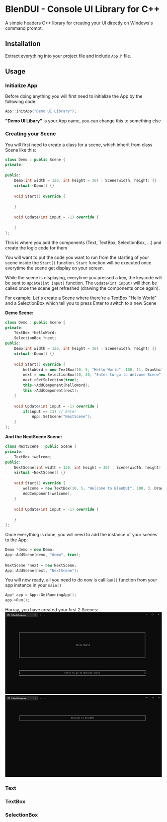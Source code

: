 # BlenDUI - Console UI Library for C++
A simple headers C++ library for creating your UI directly on Windows's command prompt.
## Installation
Extract everything into your project file and include ```App.h``` file.
## Usage
### Initialize App
Before doing anything you will first need to initialize the App by the following code:
```C++
App::InitApp("Demo UI Library");
```
**"Demo UI Libary"** is your App name, you can change this to something else
### Creating your Scene
You will first need to create a class for a scene, which inherit from class Scene like this:
```C++
class Demo : public Scene {
private:

public:
    Demo(int width = 120, int height = 30) : Scene(width, height) {}
    virtual ~Demo() {}

    void Start() override {

    }

    void Update(int input = -1) override {

    }
};
```
This is where you add the components (Text, TextBox, SelectionBox, ...) and create the logic code for them

You will want to put the code you want to run from the starting of your scene inside the ```Start()``` function. ```Start``` function will be executed once everytime the scene get display on your screen.

While the scene is displaying, everytime you pressed a key, the keycode will be sent to ```Update(int input)``` function. The ```Update(int input)``` will then be called once the scene get refreshed (drawing the components once again).

For example: Let's create a Scene where there're a TextBox "Hello World" and a SelectionBox which tell you to press Enter to switch to a new Scene

**Demo Scene:**
```C++
class Demo : public Scene {
private:
    TextBox *helloWord;
    SelectionBox *next;
public:
    Demo(int width = 120, int height = 30) : Scene(width, height) {}
    virtual ~Demo() {}

    void Start() override {
        helloWord = new TextBox(10, 5, "Hello World", 100, 11, DrawUnit::Align::CENTER, DrawUnit::Align::CENTER);
        next = new SelectionBox(10, 20, "Enter to go to Welcome Scene", 100, 3, DrawUnit::Align::CENTER);
        next->SetSelection(true);
        this->AddComponent(helloWord);
        this->AddComponent(next);
    }

    void Update(int input = -1) override {
        if(input == 13) // Enter
            App::SetScene("NextScene");
    }
};
```
**And the NextScene Scene:**
```C++
class NextScene : public Scene {
private:
    TextBox *welcome;
public:
    NextScene(int width = 120, int height = 30) : Scene(width, height) {}
    virtual ~NextScene() {}

    void Start() override {
        welcome = new TextBox(10, 5, "Welcome to BlenDUI", 100, 3, DrawUnit::Align::CENTER, DrawUnit::Align::CENTER);
        AddComponent(welcome);
    }

    void Update(int input = -1) override {

    }
};
```
Once everything is done, you will need to add the instance of your scenes to the App:
```C++
Demo *demo = new Demo;
App::AddScene(demo, "demo", true);

NextScene *next = new NextScene;
App::AddScene(next, "NextScene");
```
You will now ready, all you need to do now is call ```Run()``` function from your app instance in your ```main()```
```C++
App* app = App::GetRunningApp();
app->Run();
```
Hurray, you have created your first 2 Scenes:
![demo](https://github.com/BlenDMinh/BlenDUI/blob/main/DemoImages/demo.jpg)
![NextScene](https://github.com/BlenDMinh/BlenDUI/blob/main/DemoImages/demoNext.jpg)
### Text
### TextBox
### SelectionBox
